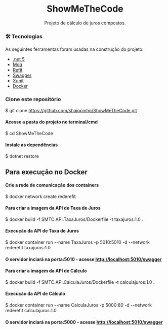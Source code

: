 <h1 align="center">ShowMeTheCode</h1> 

<p align="center">Projeto de cálculo de juros compostos.</p> 


### 🛠 Tecnologias

As seguintes ferramentas foram usadas na construção do projeto:

- [.net 5](https://dotnet.microsoft.com/download/dotnet/5.0)
- [Moq](https://github.com/Moq/moq4/wiki/Quickstart)
- [Refit](https://github.com/reactiveui/refit)
- [Swagger](https://swagger.io/)
- [Xunit](https://xunit.net/)
- [Docker](https://www.docker.com/)



### Clone este repositório
$ git clone <https://github.com/shaippinho/ShowMeTheCode.git>

#### Acesse a pasta do projeto no terminal/cmd
$ cd ShowMeTheCode

#### Instale as dependências
$ dotnet restore

## Para execução no Docker

#### Crie a rede de comunicação dos containers
$ docker network create rederefit

#### Para criar a imagem da API de Taxa de Juros
$ docker build -f SMTC.API.TaxaJuros/Dockerfile -t taxajuros:1.0 .

#### Execução da API de Taxa de Juros
$ docker container run --name TaxaJuros -p 5010:5010 -d --network rederefit taxajuros:1.0
#### O servidor inciará na porta:5010 - acesse <http://localhost:5010/swagger> 

#### Para criar a imagem da API de Cálculo
$ docker build -f SMTC.API.CalculaJuros/Dockerfile -t calculajuros:1.0 .

#### Execução da API de Cálculo
$ docker container run --name CalculaJuros -p 5000:80 -d --network rederefit calculajuros:1.0
#### O servidor inciará na porta:5000 - acesse <http://localhost:5010/swagger> 

